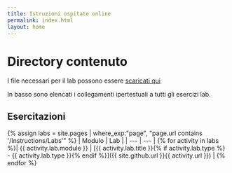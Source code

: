 ```yaml
---
title: Istruzioni ospitate online
permalink: index.html
layout: home
---
```


# Directory contenuto

I file necessari per il lab possono essere [scaricati qui](https://github.com/MicrosoftLearning/AZ500-AzureSecurityTechnologies/archive/master.zip)

In basso sono elencati i collegamenti ipertestuali a tutti gli esercizi lab.

## Esercitazioni

{% assign labs = site.pages | where_exp:"page", "page.url contains '/Instructions/Labs'" %}
| Modulo | Lab |
| --- | --- | 
{% for activity in labs %}| {{ activity.lab.module }} | [{{ activity.lab.title }}{% if activity.lab.type %} - {{ activity.lab.type }}{% endif %}]({{ site.github.url }}{{ activity.url }}) |
{% endfor %}
